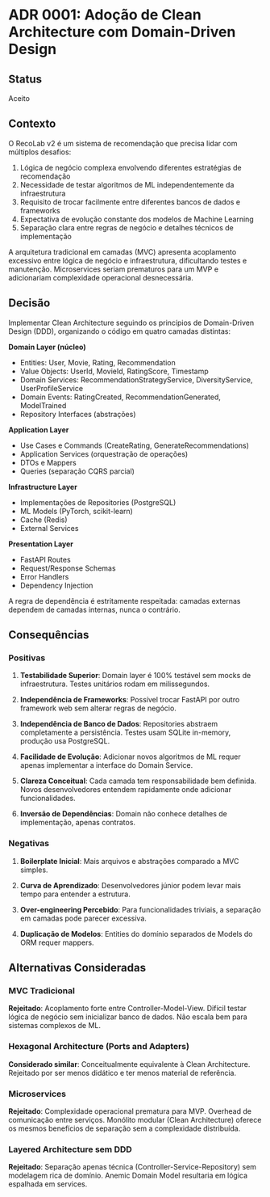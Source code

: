 # ADR 0001: Adoção de Clean Architecture com Domain-Driven Design

## Status

Aceito

## Contexto

O RecoLab v2 é um sistema de recomendação que precisa lidar com múltiplos desafios:

1. Lógica de negócio complexa envolvendo diferentes estratégias de recomendação
2. Necessidade de testar algoritmos de ML independentemente da infraestrutura
3. Requisito de trocar facilmente entre diferentes bancos de dados e frameworks
4. Expectativa de evolução constante dos modelos de Machine Learning
5. Separação clara entre regras de negócio e detalhes técnicos de implementação

A arquitetura tradicional em camadas (MVC) apresenta acoplamento excessivo entre lógica de negócio e infraestrutura, dificultando testes e manutenção. Microservices seriam prematuros para um MVP e adicionariam complexidade operacional desnecessária.

## Decisão

Implementar Clean Architecture seguindo os princípios de Domain-Driven Design (DDD), organizando o código em quatro camadas distintas:

**Domain Layer (núcleo)**
- Entities: User, Movie, Rating, Recommendation
- Value Objects: UserId, MovieId, RatingScore, Timestamp
- Domain Services: RecommendationStrategyService, DiversityService, UserProfileService
- Domain Events: RatingCreated, RecommendationGenerated, ModelTrained
- Repository Interfaces (abstrações)

**Application Layer**
- Use Cases e Commands (CreateRating, GenerateRecommendations)
- Application Services (orquestração de operações)
- DTOs e Mappers
- Queries (separação CQRS parcial)

**Infrastructure Layer**
- Implementações de Repositories (PostgreSQL)
- ML Models (PyTorch, scikit-learn)
- Cache (Redis)
- External Services

**Presentation Layer**
- FastAPI Routes
- Request/Response Schemas
- Error Handlers
- Dependency Injection

A regra de dependência é estritamente respeitada: camadas externas dependem de camadas internas, nunca o contrário.

## Consequências

### Positivas

1. **Testabilidade Superior**: Domain layer é 100% testável sem mocks de infraestrutura. Testes unitários rodam em milissegundos.

2. **Independência de Frameworks**: Possível trocar FastAPI por outro framework web sem alterar regras de negócio.

3. **Independência de Banco de Dados**: Repositories abstraem completamente a persistência. Testes usam SQLite in-memory, produção usa PostgreSQL.

4. **Facilidade de Evolução**: Adicionar novos algoritmos de ML requer apenas implementar a interface do Domain Service.

5. **Clareza Conceitual**: Cada camada tem responsabilidade bem definida. Novos desenvolvedores entendem rapidamente onde adicionar funcionalidades.

6. **Inversão de Dependências**: Domain não conhece detalhes de implementação, apenas contratos.

### Negativas

1. **Boilerplate Inicial**: Mais arquivos e abstrações comparado a MVC simples.

2. **Curva de Aprendizado**: Desenvolvedores júnior podem levar mais tempo para entender a estrutura.

3. **Over-engineering Percebido**: Para funcionalidades triviais, a separação em camadas pode parecer excessiva.

4. **Duplicação de Modelos**: Entities do domínio separados de Models do ORM requer mappers.

## Alternativas Consideradas

### MVC Tradicional
**Rejeitado**: Acoplamento forte entre Controller-Model-View. Difícil testar lógica de negócio sem inicializar banco de dados. Não escala bem para sistemas complexos de ML.

### Hexagonal Architecture (Ports and Adapters)
**Considerado similar**: Conceitualmente equivalente à Clean Architecture. Rejeitado por ser menos didático e ter menos material de referência.

### Microservices
**Rejeitado**: Complexidade operacional prematura para MVP. Overhead de comunicação entre serviços. Monólito modular (Clean Architecture) oferece os mesmos benefícios de separação sem a complexidade distribuída.

### Layered Architecture sem DDD
**Rejeitado**: Separação apenas técnica (Controller-Service-Repository) sem modelagem rica de domínio. Anemic Domain Model resultaria em lógica espalhada em services.